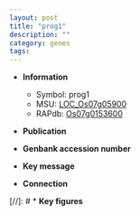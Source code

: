 ```yaml
---
layout: post
title: "prog1"
description: ""
category: genes
tags: 
---
```


* **Information**  
    + Symbol: prog1  
    + MSU: [LOC_Os07g05900](http://rice.uga.edu/cgi-bin/ORF_infopage.cgi?orf=LOC_Os07g05900)  
    + RAPdb: [Os07g0153600](http://rapdb.dna.affrc.go.jp/viewer/gbrowse_details/irgsp1?name=Os07g0153600)  

* **Publication**  

* **Genbank accession number**  

* **Key message**  

* **Connection**  

[//]: # * **Key figures**  


